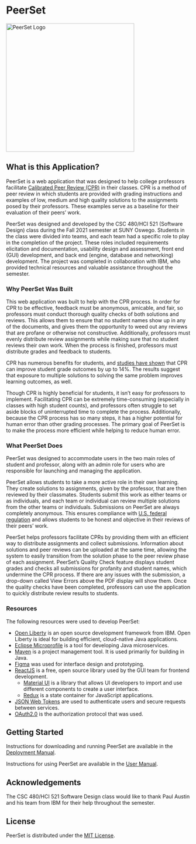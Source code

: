 # PeerSet

<img src="https://github.com/vanessamaike/CSC480-21F/blob/main/frontend/src/main/frontend/src/images/logo.png" alt="PeerSet Logo" title="PeerSet" width="350px">

## What is this Application?

PeerSet is a web application that was designed to help college professors facilitate [Calibrated Peer Review (CPR)](http://cpr.molsci.ucla.edu/Home) in their classes. CPR is a method of peer review in which students are provided with grading instructions and examples of low, medium and high quality solutions to the assignments posed by their professors. These examples serve as a baseline for their evaluation of their peers’ work. 

PeerSet was designed and developed by the CSC 480/HCI 521 (Software Design) class during the Fall 2021 semester at SUNY Oswego. Students in the class were divided into teams, and each team had a specific role to play in the completion of the project. These roles included requirements elicitation and documentation, usability design and assessment, front end (GUI) development, and back end (engine, database and networking) development. The project was completed in collaboration with IBM, who provided technical resources and valuable assistance throughout the semester.

### Why PeerSet Was Built

This web application was built to help with the CPR process. In order for CPR to be effective, feedback must be anonymous, amicable, and fair, so professors must conduct thorough quality checks of both solutions and reviews. This allows them to ensure that no student names show up in any of the documents, and gives them the opportunity to weed out any reviews that are profane or otherwise not constructive. Additionally, professors must evenly distribute review assignments while making sure that no student reviews their own work. When the process is finished, professors must distribute grades and feedback to students.

CPR has numerous benefits for students, and [studies have shown](https://www.dropbox.com/s/w6uft1gxuvwe9gs/CSEET2022_v15-CRC.pdf?dl=0) that CPR can improve student grade outcomes by up to 14%. The results suggest that exposure to multiple solutions to solving the same problem improves learning outcomes, as well.

Though CPR is highly beneficial for students, it isn’t easy for professors to implement. Facilitating CPR can be extremely time-consuming (especially in classes with high student counts), and professors often struggle to set aside blocks of uninterrupted time to complete the process. Additionally, because the CPR process has so many steps, it has a higher potential for human error than other grading processes. The primary goal of PeerSet is to make the process more efficient while helping to reduce human error. 

### What PeerSet Does

PeerSet was designed to accommodate users in the two main roles of student and professor, along with an admin role for users who are responsible for launching and managing the application.

PeerSet allows students to take a more active role in their own learning. They create solutions to assignments, given by the professor, that are then reviewed by their classmates. Students submit this work as either teams or as individuals, and each team or individual can review multiple solutions from the other teams or individuals. Submissions on PeerSet are always completely anonymous. This ensures compliance with [U.S. federal regulation](https://www.law.cornell.edu/cfr/text/34/part-99) and allows students to be honest and objective in their reviews of their peers’ work.

PeerSet helps professors facilitate CPRs by providing them with an efficient way to distribute assignments and collect submissions. Information about solutions and peer reviews can be uploaded at the same time, allowing the system to easily transition from the solution phase to the peer review phase of each assignment. PeerSet’s Quality Check feature displays student grades and checks all submissions for profanity and student names, which undermine the CPR process. If there are any issues with the submission, a drop-down called View Errors above the PDF display will show them. Once the quality checks have been completed, professors can use the application to quickly distribute review results to students.

### Resources

The following resources were used to develop PeerSet:

+ [Open Liberty](https://openliberty.io/) is an open source development framework from IBM. Open Liberty is ideal for building efficient, cloud-native Java applications.
+ [Eclipse Microprofile](https://projects.eclipse.org/projects/technology.microprofile) is a tool for developing Java microservices.
+ [Maven](https://maven.apache.org/) is a project management tool. It is used primarily for building in Java.
+ [Figma](https://www.figma.com/) was used for interface design and prototyping.
+ [ReactJS](https://reactjs.org/) is a free, open source library used by the GUI team for frontend development.
  - [Material UI](https://v4.mui.com/) is a library that allows UI developers to import and use different components to create a user interface.
  - [Redux](https://redux.js.org/) is a state container for JavaScript applications.
+ [JSON Web Tokens](https://jwt.io/) are used to authenticate users and secure requests between services.
+ [OAuth2.0](https://oauth.net/2/) is the authorization protocol that was used.

## Getting Started

Instructions for downloading and running PeerSet are available in the [Deployment Manual](https://github.com/vanessamaike/CSC480-21F/blob/main/documentation/Deployment%20Manual.pdf).

Instructions for using PeerSet are available in the [User Manual](https://github.com/vanessamaike/CSC480-21F/blob/main/documentation/User%20Manual.pdf).

## Acknowledgements

The CSC 480/HCI 521 Software Design class would like to thank Paul Austin and his team from IBM for their help throughout the semester.

## License

PeerSet is distributed under the [MIT License](https://github.com/vanessamaike/CSC480-21F/blob/main/LICENSE).
